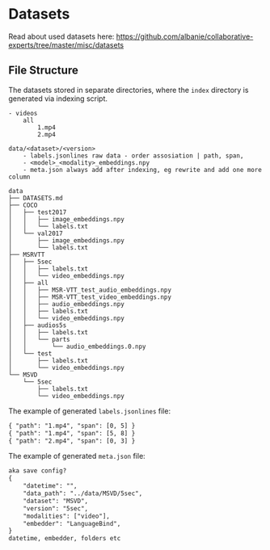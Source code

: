 # Datasets 

Read about used datasets here: https://github.com/albanie/collaborative-experts/tree/master/misc/datasets


## File Structure

The datasets stored in separate directories, where the `index` directory is generated via indexing script.

```raw_data
- videos
    all
        1.mp4
        2.mp4
```

```
data/<dataset>/<version>
    - labels.jsonlines raw data - order assosiation | path, span, 
	- <model>_<modality>_embeddings.npy
	- meta.json always add after indexing, eg rewrite and add one more column
```

```
data
├── DATASETS.md
├── COCO
│   ├── test2017
│   │   ├── image_embeddings.npy
│   │   └── labels.txt
│   └── val2017
│       ├── image_embeddings.npy
│       └── labels.txt
├── MSRVTT
│   ├── 5sec
│   │   ├── labels.txt
│   │   └── video_embeddings.npy
│   ├── all
│   │   ├── MSR-VTT_test_audio_embeddings.npy
│   │   ├── MSR-VTT_test_video_embeddings.npy
│   │   ├── audio_embeddings.npy
│   │   ├── labels.txt
│   │   └── video_embeddings.npy
│   ├── audios5s
│   │   ├── labels.txt
│   │   └── parts
│   │       └── audio_embeddings.0.npy
│   └── test
│       ├── labels.txt
│       └── video_embeddings.npy
└── MSVD
    └── 5sec
        ├── labels.txt
        └── video_embeddings.npy
```

The example of generated `labels.jsonlines` file:
```txt
{ "path": "1.mp4", "span": [0, 5] }
{ "path": "1.mp4", "span": [5, 8] }
{ "path": "2.mp4", "span": [0, 3] }
```

The example of generated `meta.json` file:
```txt
aka save config?
{ 
    "datetime": "",
    "data_path": "../data/MSVD/5sec",
    "dataset": "MSVD",
    "version": "5sec",
    "modalities": ["video"],
    "embedder": "LanguageBind", 
}
datetime, embedder, folders etc
```